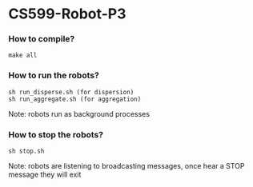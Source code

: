 # CS599-Robot-P3

### How to compile?
```
make all
```

### How to run the robots?
```
sh run_disperse.sh (for dispersion)
sh run_aggregate.sh (for aggregation)
```
Note: robots run as background processes

### How to stop the robots?
```
sh stop.sh
```
Note: robots are listening to broadcasting messages, once hear a STOP message they will exit